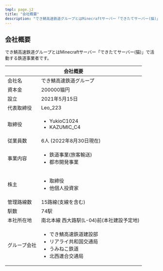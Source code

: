 ```yaml
---
tmpl: page.j2
title: "会社概要"
description: "でき鯖高速鉄道グループとはMinecraftサーバー「できたてサーバー(猫)」で活動する鉄道事業者です。"
---
```


## 会社概要

でき鯖高速鉄道グループとはMinecraftサーバー「できたてサーバー(猫)」で活動する鉄道事業者です。

<table class="table">
    <thead class="text-center">
        <tr>
            <th colspan="2">会社概要</th>
        </tr>
    </thead>
    <tbody>
        <tr>
            <td>会社名</td>
            <td>でき鯖高速鉄道グループ</td>
        </tr>
        <tr>
            <td>資本金</td>
            <td>200000猫円</td>
        </tr>
        <tr>
            <td>設立</td>
            <td><time datetime="2021-05-15">2021年5月15日</time></td>
        </tr>
        <tr>
            <td>代表取締役</td>
            <td>Leo_223</td>
        </tr>
        <tr>
            <td>取締役</td>
            <td>
                <ul>
                    <li>YukioC1024</li>
                    <li>KAZUMIC_C4</li>
                </ul>
            </td>
        </tr>
        <tr>
            <td>従業員数</td>
            <td>6人 (<time datetime="2022-08-30">2022年8月30日</time>現在)</td>
        </tr>
        <tr>
            <td>事業内容</td>
            <td>
                <ul>
                    <li>鉄道事業(旅客輸送)</li>
                    <li>都市開発事業</li>
                </ul>
            </td>
        </tr>
        <tr>
            <td>株主</td>
            <td>
                <ul>
                    <li>取締役</li>
                    <li>他個人投資家</li>
                </ul>
            </td>
        </tr>
        <tr>
            <td>管理路線数</td>
            <td>15路線(支線を含む)</td>
        </tr>
        <tr>
            <td>駅数</td>
            <td>74駅</td>
        </tr>
        <tr>
            <td>本社所在地</td>
            <td>南北本線 西大路駅(L-04)前(本社建設予定地)</td>
        </tr>
        <tr>
            <td>グループ会社</td>
            <td>
                <ul>
                    <li>でき鯖高速鉄道建設部</li>
                    <li>リアライ共和国交通局</li>
                    <li>うみねこ鉄道</li>
                    <li>北西連合交通局</li>
                </ul>
            </td>
        </tr>
    </tbody>
</table>
